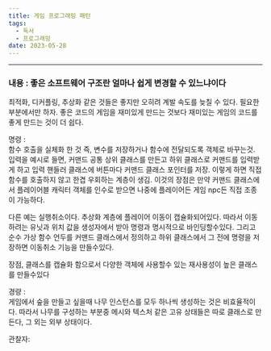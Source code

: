 ```yaml
---
title: 게임 프로그래밍 패턴
tags:
  - 독서
  - 프로그래밍
date: 2023-05-28
---
```

---


### 내용 : 좋은 소프트웨어 구조란 얼마나 쉽게 변경할 수 있느냐이다  
최적화, 디커플링, 추상화 같은 것들은 좋지만 오히려 계발 속도를 늦칠 수 있다. 필요한 부분에서만 하자. 좋은 코드의 게임을 재미있게 만드는 것보다 재미있는 게임의 코드를 좋게 만드는 것이 더 쉽다.

명령 :  
함수 호출을 실체화 한 것 즉, 변수를 저장하거나 함수에 전달되도록 객체로 바꾸는것. 입력을 예시로 들면, 커맨드 공통 상위 클래스를 만든고 하위 클래스로 커맨드를 입력받게 하고 입력 핸들러 클래스에 버튼마다 커맨드 클래스 포인터를 저장. 이렇게 하면 직접 함수를 호출하지 않고 한겹 우회하는 계층이 생김. 이것의 장점은 만약 커맨드 클래스에서 플레이어블 캐릭터 객체를 인수로 받으면 나중에 플레이어든 게임 npc든 직접 조종이 가능하다.

다른 예는 실행취소이다. 추상화 계층에 플레이어 이동이 캡슐화되어있다. 따라서 이동하려는 유닛과 위치 값을 생성자에서 받아 명령과 명시적으로 바인딩할수있다. 그리고 순수 가상 함수 언두를 커맨드 클래스에서 정의하고 하위 클래스에서 그 전에 명령을 저장하면 이동취소 기능을 만들수있다.

장점, 클래스를 캡슐화 함으로서 다양한 객체에 사용할수 있는 재사용성이 높은 클래스를 만들수있다

경량 :  
게임에서 숲을 만들고 싶을때 나무 인스턴스를 모두 하나씩 생성하는 것은 비효율적이다. 따라서 나무를 구성하는 부분중 메시와 텍스처 같은 고유 상태들은 따로 클래스로 만든다, 그 외는 외부 상태이다.

관찰자: